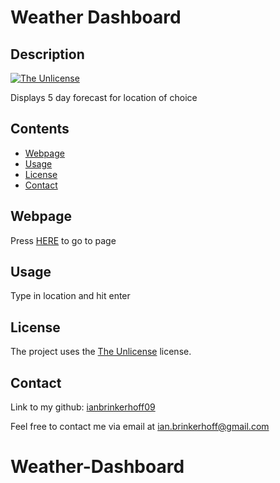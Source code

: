 # Weather Dashboard

## Description

[![The Unlicense](https://img.shields.io/badge/license-Unlicense-blue.svg)](http://unlicense.org)

Displays 5 day forecast for location of choice

## Contents

-   [Webpage](#webpage)
-   [Usage](#usage)
-   [License](#license)
-   [Contact](#contact)

## Webpage

Press [HERE](https://ianbrinkerhoff09.github.io/Weather-Dashboard/) to go to page

## Usage

Type in location and hit enter

## License

The project uses the [The Unlicense](http://unlicense.org) license.

## Contact

Link to my github: [ianbrinkerhoff09](https://github.com/ianbrinkerhoff09)

Feel free to contact me via email at [ian.brinkerhoff@gmail.com](mailto:ian.brinkerhoff@gmail.com)
# Weather-Dashboard

